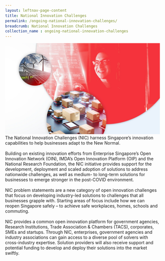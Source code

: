 ```yaml
---
layout: leftnav-page-content
title: National Innovation Challenges
permalink: /ongoing-national-innovation-challenges/
breadcrumb: National Innovation Challenges
collection_name : ongoing-national-innovation-challenges
---
```

![1](/images/NIC-KV.jpg)
<br>
The National Innovation Challenges (NIC) harness Singapore’s innovation capabilities to help businesses adapt to the New Normal. 
<br><br>
Building on existing innovation efforts from Enterprise Singapore’s Open Innovation Network (OIN), IMDA’s Open Innovation Platform (OIP) and the National Research Foundation, the NIC initiative provides support for the development, deployment and scaled adoption of solutions to address nationwide challenges, as well as medium- to long-term solutions for businesses to emerge stronger in the post-COVID environment.
<br><br>
NIC problem statements are a new category of open innovation challenges that focus on developing industry-led solutions to challenges that all businesses grapple with. Starting areas of focus include how we can reopen Singapore safely – to achieve safe workplaces, homes, schools and commuting.
<br><br>
NIC provides a common open innovation platform for government agencies, Research Institutions, Trade Association & Chambers (TACS), corporates, SMEs and startups. Through NIC, enterprises, government agencies and industry associations can gain access to a diverse pool of solvers with cross-industry expertise. Solution providers will also receive support and potential funding to develop and deploy their solutions into the market swiftly. 
